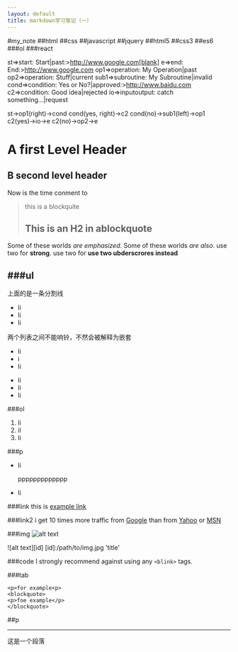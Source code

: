 ```yaml
---
layout: default
title: markdown学习笔记（一）
---
```

#my_note
##html
##css
##javascript
##jquery
##html5
##css3
##es6
###ol
###react

st=>start: Start|past:>http://www.google.com[blank]
e=>end: End:>http://www.google.com
op1=>operation: My Operation|past
op2=>operation: Stuff|current
sub1=>subroutine: My Subroutine|invalid
cond=>condition: Yes 
or No?|approved:>http://www.baidu.com
c2=>condition: Good idea|rejected
io=>inputoutput: catch something...|request

st->op1(right)->cond
cond(yes, right)->c2
cond(no)->sub1(left)->op1
c2(yes)->io->e
c2(no)->op2->e

A first Level Header
===================
B second level header
-------------------

Now is the time
conment to 

> this is a blockquite
> ## This is an H2 in ablockquote

Some of these worlds *are emphasized*.
Some of these worlds _are also_.
use two for **strong**.
use two for __use two ubderscrores instead__

###ul
---
上面的是一条分割线

* li
* li
* li

两个列表之间不能响铃，不然会被解释为嵌套

+ li
+ i
+ li

- li
- li
- li

###ol

1. li
2. il
3. li

###p

* li

    ppppppppppppp

* li

###link
this is [example link](www.example.com)

###link2
i get 10 times more traffic from [Google][1] than from [Yahoo][2] or [MSN][3]

[1]:http://google.com
[2]:http://search.com
[3]:http://search.msn.com

###img
![alt text](/path/to/img.jpg 'title')

![alt text][id]
[id]:/path/to/img.jpg 'title'

###code
I strongly recommend against using any `<blink>` tags.

###tab
    
    <p>for example<p>
    <blockquote>
    <p>foe example</p>
    </blockquote>

##p
* * *
这是一个段落
